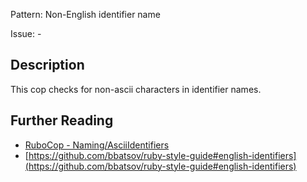 Pattern: Non-English identifier name

Issue: -

## Description

This cop checks for non-ascii characters in identifier names.

## Further Reading

* [RuboCop - Naming/AsciiIdentifiers](https://rubocop.readthedocs.io/en/latest/cops_naming/#namingasciiidentifiers)
* [https://github.com/bbatsov/ruby-style-guide#english-identifiers](https://github.com/bbatsov/ruby-style-guide#english-identifiers)
